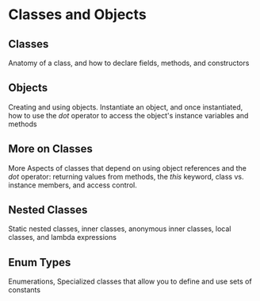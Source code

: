 # Classes and Objects
## Classes
Anatomy of a class, and how to declare fields, methods, and constructors

## Objects
Creating and using objects. Instantiate an object, and once instantiated, how to use the *dot* operator to access the object's instance variables and methods

## More on Classes
More Aspects of classes that depend on using object references and the *dot* operator: returning values from methods, the *this* keyword, class vs. instance members, and access control.

## Nested Classes
Static nested classes, inner classes, anonymous inner classes, local classes, and lambda expressions

## Enum Types
Enumerations, Specialized classes that allow you to define and use sets of constants
